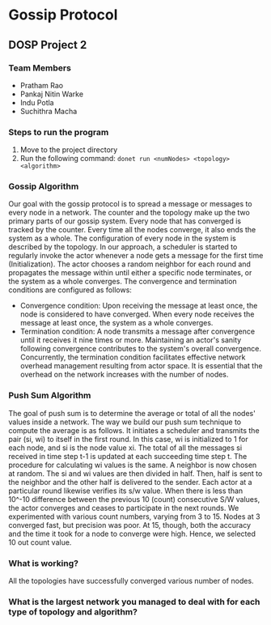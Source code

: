 # Gossip Protocol
## DOSP Project 2

### Team Members
- Pratham Rao
- Pankaj Nitin Warke
- Indu Potla
- Suchithra Macha

### Steps to run the program
1. Move to the project directory
2. Run the following command: ```donet run <numNodes> <topology> <algorithm>```

### Gossip Algorithm
Our goal with the gossip protocol is to spread a message or messages to every node in a network. The counter and the topology make up the two primary parts of our gossip system. Every node that has converged is tracked by the counter. Every time all the nodes converge, it also ends the system as a whole. The configuration of every node in the system is described by the topology. In our approach, a scheduler is started to regularly invoke the actor whenever a node gets a message for the first time (Initialization). The actor chooses a random neighbor for each round and propagates the message within until either a specific node terminates, or the system as a whole converges. The convergence and termination conditions are configured as follows: 
- Convergence condition: Upon receiving the message at least once, the node is considered to have converged. When every node receives the message at least once, the system as a whole converges.
- Termination condition: A node transmits a message after convergence until it receives it nine times or more. Maintaining an actor's sanity following convergence contributes to the system's overall convergence. Concurrently, the termination condition facilitates effective network overhead management resulting from actor space. It is essential that the overhead on the network increases with the number of nodes. 

### Push Sum Algorithm
The goal of push sum is to determine the average or total of all the nodes' values inside a network. The way we build our push sum technique to compute the average is as follows. It initiates a scheduler and transmits the pair (si, wi) to itself in the first round. In this case, wi is initialized to 1 for each node, and si is the node value xi. The total of all the messages si received in time step t-1 is updated at each succeeding time step t. The procedure for calculating wi values is the same. A neighbor is now chosen at random. The si and wi values are then divided in half. Then, half is sent to the neighbor and the other half is delivered to the sender. Each actor at a particular round likewise verifies its s/w value. When there is less than 10^-10 difference between the previous 10 (count) consecutive S/W values, the actor converges and ceases to participate in the next rounds. We experimented with various count numbers, varying from 3 to 15. Nodes at 3 converged fast, but precision was poor. At 15, though, both the accuracy and the time it took for a node to converge were high. Hence, we selected 10 out count value. 

### What is working?
All the topologies have successfully converged various number of nodes.

### What is the largest network you managed to deal with for each type of topology and algorithm?



